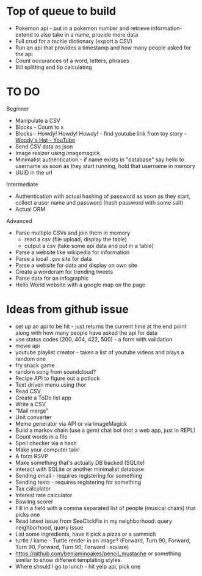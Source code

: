 # Top of queue to build
* Pokemon api - put in a pokemon number and retrieve information- extend to also take in a name, provide more data
* Full crud for a techie dictionary (export a CSV)
* Run an api that provides a timestamp and how many people asked for the api
* Count occurances of a word, letters, phrases
* Bill splitting and tip calculating

# TO DO

Beginner
* Manipulate a CSV
* Blocks - Count to x
* Blocks - Howdy! Howdy! Howdy! - find youtube link from toy story - [Woody's Hat - YouTube](http://www.youtube.com/watch?v=G-I3UXqDhIo)
* Send CSV data as json
* Image resizer using imagemagick
* Minimalist authentication - if name exists in "database" say hello to username
    as soon as they start running, hold that username in memory
* UUID in the url

Intermediate
* Authentication with actual hashing of password
    as soon as they start, collect a user name and password (hash password with some salt)
* Actual ORM

Advanced
* Parse multiple CSVs and join them in memory
  * read a csv (file upload, display the table)
  * output a csv (take some api data and put in a table)
* Parse a website like wikipedia for information
* Parse a local `.gov` site for data
* Parse a website for data and display on own site
* Create a wordcram for trending tweets
* Parse data for an infographic
* Hello World website with a google map on the page

# Ideas from github issue
* set up an api to be hit - just returns the current time at the end point along with how many people have asked the api for data
* use status codes (200, 404, 422, 500) - a form with validation
* movie api
* youtube playlist creator - takes a list of youtube videos and plays a random one
* fry shack game
* random song from soundcloud?
* Recipe API to figure out a potluck
* Text driven menu using thor
* Read CSV
* Create a ToDo list app
* Write a CSV
* "Mail merge"
* Unit converter
* Meme generator via API or via ImageMagick
* Build a markov chain (use a gem) chat bot (not a web app, just in REPL)
* Count words in a file
* Spell checker via a hash
* Make your computer talk!
* A form RSVP
* Make something that's actually DB backed (SQLite)
* interact with SQLite or another minimalist database
* Sending email - requires registering for something
* Sending texts - requires registering for something
* Tax calculator
* Interest rate calculator
* Bowling scorer
* Fill in a field with a comma separated list of people (musical chairs) that picks one
* Read latest issue from SeeClickFix in my neighborhood: query neighborhood, query issue
* List some ingredients, have it pick a pizza or a sammich
* turtle / kame - Turtle render in an image? (Forward, Turn 90, Forward, Turn 90, Forward, Turn 90, Forward : square)
* https://github.com/benjaminoakes/pencil_mustache or something similar to show different templating styles.
* Where should I go to lunch - hit yelp api, pick one
